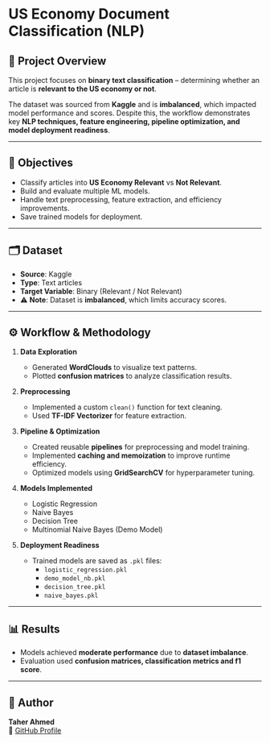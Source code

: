 # US Economy Document Classification (NLP)

## 📌 Project Overview
This project focuses on **binary text classification** – determining whether an article is **relevant to the US economy or not**.  

The dataset was sourced from **Kaggle** and is **imbalanced**, which impacted model performance and scores. Despite this, the workflow demonstrates key **NLP techniques, feature engineering, pipeline optimization, and model deployment readiness**.

---

## 🎯 Objectives
- Classify articles into **US Economy Relevant** vs **Not Relevant**.  
- Build and evaluate multiple ML models.  
- Handle text preprocessing, feature extraction, and efficiency improvements.  
- Save trained models for deployment.  

---

## 🗂️ Dataset
- **Source**: Kaggle  
- **Type**: Text articles  
- **Target Variable**: Binary (Relevant / Not Relevant)  
- ⚠️ **Note**: Dataset is **imbalanced**, which limits accuracy scores.  

---

## ⚙️ Workflow & Methodology
1. **Data Exploration**
   - Generated **WordClouds** to visualize text patterns.  
   - Plotted **confusion matrices** to analyze classification results.  

2. **Preprocessing**
   - Implemented a custom `clean()` function for text cleaning.  
   - Used **TF-IDF Vectorizer** for feature extraction.  

3. **Pipeline & Optimization**
   - Created reusable **pipelines** for preprocessing and model training.  
   - Implemented **caching and memoization** to improve runtime efficiency.  
   - Optimized models using **GridSearchCV** for hyperparameter tuning.  

4. **Models Implemented**
   - Logistic Regression  
   - Naive Bayes  
   - Decision Tree  
   - Multinomial Naive Bayes (Demo Model)  

5. **Deployment Readiness**
   - Trained models are saved as `.pkl` files:
     - `logistic_regression.pkl`  
     - `demo_model_nb.pkl`  
     - `decision_tree.pkl`  
     - `naive_bayes.pkl`  

---

## 📊 Results
- Models achieved **moderate performance** due to **dataset imbalance**.  
- Evaluation used **confusion matrices, classification metrics and f1 score**.  

---

## 👤 Author
**Taher Ahmed**  
🔗 [GitHub Profile](https://github.com/taher-ahmed-092)  
